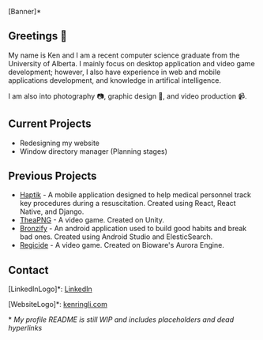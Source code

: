 \[Banner\]\*

## Greetings 👋
My name is Ken and I am a recent computer science graduate from the University of Alberta. I mainly focus on desktop application and video game development; however, I also have experience in web and mobile applications development, and knowledge in artifical intelligence.

I am also into photography 📷, graphic design 🎨, and video production 📹.

## Current Projects
* Redesigning my website
* Window directory manager (Planning stages)

## Previous Projects
* [Haptik](https://www.youtube.com/watch?v=Yk3ySElEWSY) - A mobile application designed to help medical personnel track key procedures during a resuscitation. Created using React, React Native, and Django.
* [TheaPNG](https://fifty-fifty.itch.io/theapng) - A video game. Created on Unity.
* [Bronzify]() - An android application used to build good habits and break bad ones. Created using Android Studio and ElesticSearch.
* [Regicide]() - A video game. Created on Bioware's Aurora Engine.

## Contact
\[LinkedInLogo\]\*: [LinkedIn](https://www.linkedin.com/in/kenrli/)

\[WebsiteLogo\]\*: [kenringli.com](http://www.kenringli.com)

\* *My profile README is still WIP and includes placeholders and dead hyperlinks*
